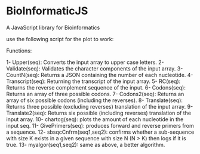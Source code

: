# BioInformaticJS
A JavaScript library for Bioinformatics


use the following script for the plot to work:
<script src='https://cdn.plot.ly/plotly-latest.min.js'></script>

Functions:

1- Upper(seq): Converts the input array to upper case letters.
2- Validate(seq): Validates the character components of the input array.
3- CountN(seq): Returns a JSON containing the number of each nucleotide.
4- Transcript(seq): Returning the transcript of the input array.
5- RC(seq): Returns the reverse complement sequence of the input.
6- Codons(seq): Returns an array of three possible codons.
7- Codons2(seq): Returns an array of six possible codons (including the reverses).
8- Translate(seq): Returns three possible (excluding reverses) translation of the input array.
9- Translate2(seq): Returns six possible (including reverses) translation of the input array.
10- chartcg(seq): plots the amount of each nucleotide in the input seq.
11- GivePrimers(seq): produces forward and reverse primers from a sequence.
12- sbsqcCnfrm(seq1,seq2): confirms whether a sub-sequence with size K exists in a given sequence with size N (N > K) then logs if it is true.
13- myalgor(seq1,seq2): same as above, a better algorithm.
